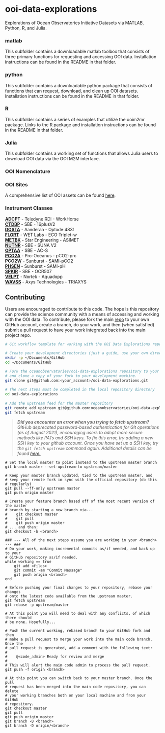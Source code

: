 # ooi-data-explorations
Explorations of Ocean Observatories Initiative Datasets via MATLAB, Python, R, and Julia.

### matlab
This subfolder contains a downloadable matlab toolbox that consists of three primary functions for requesting and accessing OOI data.
Installation instructions can be found in the README in that folder.

### python
This subfolder contains a downloadable python package that consists of functions that can request, download, and clean up OOI datasets.
Installation instructions can be found in the README in that folder.

### R
This subfolder contains a series of examples that utilize the ooim2mr package.
Links to the R package and installation instructions can be found in the README in that folder.

### Julia
This subfolder contains a working set of functions that allows Julia users to download OOI data via the OOI M2M interface.


### OOI Nomenclature

### OOI Sites
A comprehensive list of OOI assets can be found [here](https://oceanobservatories.org/site-list/).

### Instrument Classes
[**ADCPT**](https://oceanobservatories.org/instrument-series/adcpta/) - Teledyne RDI - WorkHorse  
[**CTDBP**](https://oceanobservatories.org/instrument-series/ctdbpc/) - SBE - 16plusV2  
[**DOSTA**](https://oceanobservatories.org/instrument-series/dostad/) - Aanderaa - Optode 4831  
[**FLORT**](https://oceanobservatories.org/instrument-series/flortd/) - WET Labs - ECO Triplet-w  
[**METBK**](https://oceanobservatories.org/instrument-series/metbka/) - Star Engineering - ASIMET  
[**NUTNR**](https://oceanobservatories.org/instrument-series/nutnrb/) - SBE - SUNA V2  
[**OPTAA**](https://oceanobservatories.org/instrument-series/optaad/) - SBE - AC-S  
[**PCO2A**](https://oceanobservatories.org/instrument-series/pco2aa/) - Pro-Oceanus - pCO2-pro  
[**PCO2W**](https://oceanobservatories.org/instrument-series/pco2wb/) - Sunburst - SAMI-pCO2  
[**PHSEN**](https://oceanobservatories.org/instrument-series/phsend/) - Sunburst - SAMI-pH  
[**SPKIR**](https://oceanobservatories.org/instrument-series/spkirb/) - SBE - OCR507  
[**VELPT**](https://oceanobservatories.org/instrument-series/velpta/) - Nortek - Aquadopp  
[**WAVSS**](https://oceanobservatories.org/instrument-series/wavssa/) - Axys Technologies - TRIAXYS


## Contributing

Users are encouraged to contribute to this code. The hope is this repository can provide the science community with a 
means of accessing and working with the OOI data. To contribute, please fork the main 
[repo](https://github.com/oceanobservatories/ooi-data-explorations) to your own GitHub account, create a branch, do 
your work, and then (when satisfied) submit a pull request to have your work integrated back into the main project repo.

```bash
# Git workflow template for working with the OOI Data Explorations repository.

# Create your development directories (just a guide, use your own directories)
mkdir -p ~/Documents/GitHub
cd ~/Documents/GitHub

# Fork the oceanobservatories/ooi-data-explorations repository to your account 
# and clone a copy of your fork to your development machine.
git clone git@github.com:<your_account>/ooi-data-explorations.git
 
# The next steps must be completed in the local repository directory
cd ooi-data-explorations
 
# Add the upstream feed for the master repository
git remote add upstream git@github.com:oceanobservatories/ooi-data-explorations.git
git fetch upstream
```
>***Did you encounter an error when you trying to fetch upstream?*** *GitHub deprecated password-based authentication for Git operations (as of August 2021), encouraging users to adopt more secure methods like PATs and SSH keys. To fix this error, try adding a new SSH key to your github account. Once you have set up a SSH key, try the `git fetch upstream` command again. Additional details can be found [here.](https://docs.github.com/en/authentication/connecting-to-github-with-ssh/adding-a-new-ssh-key-to-your-github-account)*

```
# Set the local master to point instead to the upstream master branch
git branch master --set-upstream-to upstream/master

# Keep your master branch updated, tied to the upstream master, and
# keep your remote fork in sync with the official repository (do this
# regularly)
git pull --ff-only upstream master
git push origin master

# Create your feature branch based off of the most recent version of the master
# branch by starting a new branch via...
#    git checkout master
#    git pull
#    git push origin master
# ... and then:
git checkout -b <branch>

### --- All of the next steps assume you are working in your <branch> --- ###
# Do your work, making incremental commits as/if needed, and back up to your
# GitHub repository as/if needed.
while working == true
    git add <files>
    git commit -am "Commit Message"
    git push origin <branch>
end

# Before pushing your final changes to your repository, rebase your changes
# onto the latest code available from the upstream master.
git fetch upstream
git rebase -p upstream/master

# At this point you will need to deal with any conflicts, of which there should
# be none. Hopefully...

# Push the current working, rebased branch to your GitHub fork and then 
# make a pull request to merge your work into the main code branch. Once the
# pull request is generated, add a comment with the following text:
#
#    @<code_admin> Ready for review and merge
#
# This will alert the main code admin to process the pull request.
git push -f origin <branch>
 
# At this point you can switch back to your master branch. Once the pull
# request has been merged into the main code repository, you can delete
# your working branches both on your local machine and from your GitHub
# repository.
git checkout master
git pull
git push origin master
git branch -D <branch>
git branch -D origin/<branch>
```

